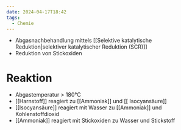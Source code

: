 ```yaml
---
date: 2024-04-17T18:42
tags:
  - Chemie
---
```

- Abgasnachbehandlung mittels [[Selektive katalytische Reduktion|selektiver katalytischer Reduktion (SCR)]]
- Reduktion von Stickoxiden
# Reaktion
- Abgastemperatur > 180°C
- [[Harnstoff]] reagiert zu [[Ammoniak]] und [[ Isocyansäure]]
- [[Isocyansäure]] reagiert mit Wasser zu [[Ammoniak]] und Kohlenstoffdioxid
- [[Ammoniak]] reagiert mit Stickoxiden zu Wasser und Stickstoff 